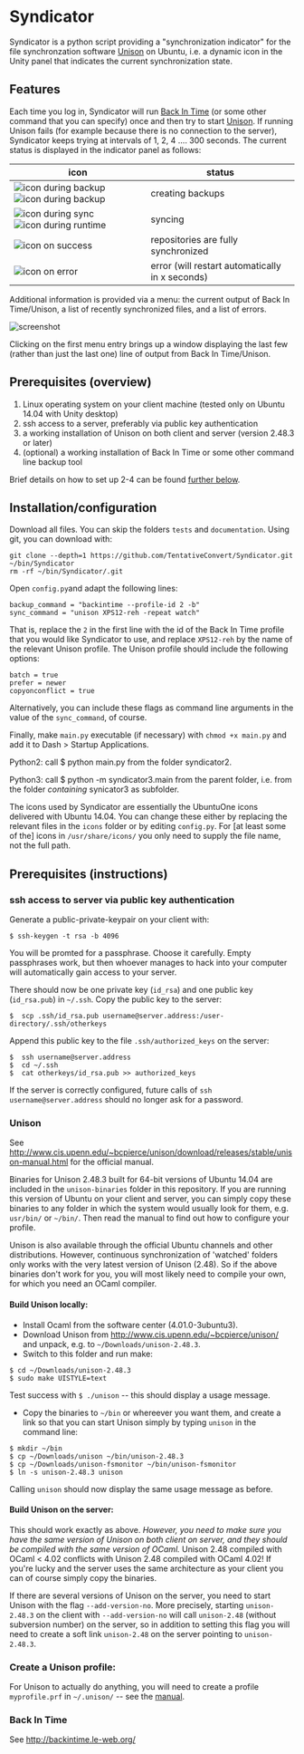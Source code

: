 # Syndicator
Syndicator is a python script providing a "synchronization indicator" for the file synchronzation software [Unison](http://www.cis.upenn.edu/~bcpierce/unison/download/releases/stable/unison-manual.html) on Ubuntu, i.e. a dynamic icon in the Unity panel that indicates the current synchronization state.

## Features
Each time you log in, Syndicator will run [Back In Time](http://backintime.le-web.org/) (or some other command that you can specify) once and then try to start [Unison](http://www.cis.upenn.edu/~bcpierce/unison/download/releases/stable/unison-manual.html).  If running Unison fails (for example because there is no connection to the server), Syndicator keeps trying at intervals of 1, 2, 4 .... 300 seconds.  The current status is displayed in the indicator panel as follows:

icon | status
-----|--------
![icon during backup](https://rawgithub.com/TentativeConvert/Syndicator/master/icons/backup1.svg)  ![icon during backup](https://rawgithub.com/TentativeConvert/Syndicator/master/icons/backup2.svg) | creating backups
![icon during sync](https://rawgithub.com/TentativeConvert/Syndicator/master/icons/sync1.svg)  ![icon during runtime](https://rawgithub.com/TentativeConvert/Syndicator/master/icons/sync2.svg) | syncing
![icon on success](https://rawgithub.com/TentativeConvert/Syndicator/master/icons/sync-good.svg) | repositories are fully synchronized
![icon on error](https://rawgithub.com/TentativeConvert/Syndicator/master/icons/sync-error.svg) | error (will restart automatically in x seconds)

Additional information is provided via a menu: the current output of Back In Time/Unison, a list of recently synchronized files, and a list of errors.  

![screenshot](documentation/screenshot.png)

Clicking on the first menu entry brings up a window displaying the last few (rather than just the last one) line of output from Back In Time/Unison.

## Prerequisites (overview)
1.  Linux operating system on your client machine (tested only on Ubuntu 14.04 with Unity desktop)
2.  ssh access to a server, preferably via public key authentication
3.  a working installation of Unison on both client and server (version 2.48.3 or later)
4.  (optional) a working installation of Back In Time or some other command line backup tool

Brief details on how to set up 2-4 can be found [further below](#prerequisites-instructions).

## Installation/configuration

Download all files.  You can skip the folders `tests` and `documentation`.  Using git, you can download with:
```
git clone --depth=1 https://github.com/TentativeConvert/Syndicator.git ~/bin/Syndicator
rm -rf ~/bin/Syndicator/.git
```
Open `config.py`and adapt the following lines:
```
backup_command = "backintime --profile-id 2 -b"
sync_command = "unison XPS12-reh -repeat watch"
```
That is, replace the `2` in the first line with the id of the Back In Time profile that you would like Syndicator to use, and replace `XPS12-reh` by the name of the relevant Unison profile.  The Unison profile should include the following options:
```
batch = true
prefer = newer
copyonconflict = true
```
Alternatively, you can include these flags as command line arguments in the value of the `sync_command`, of course. 

Finally, make `main.py` executable (if necessary) with `chmod +x main.py` and add it to Dash > Startup Applications.

Python2: call
$ python main.py
from the folder syndicator2.

Python3: call
$  python -m syndicator3.main
from the parent folder, i.e. from the folder *containing* synicator3 as subfolder.

The icons used by Syndicator are essentially the UbuntuOne icons delivered with Ubuntu 14.04.  You can change these either by replacing the relevant files in the `icons` folder or by editing `config.py`.  For [at least some of the] icons in `/usr/share/icons/` you only need to supply the file name, not the full path.  

## Prerequisites (instructions)
### ssh access to server via public key authentication
Generate a public-private-keypair on your client with:
```
$ ssh-keygen -t rsa -b 4096
```
You will be promted for a passphrase.  Choose it carefully.  Empty passphrases work, but then whoever manages to hack into your computer will automatically gain access to your server.

There should now be one private key (`id_rsa`) and one public key (`id_rsa.pub`) in `~/.ssh`.
Copy the public key to the server:
```
$  scp .ssh/id_rsa.pub username@server.address:/user-directory/.ssh/otherkeys
```
Append this public key to the file `.ssh/authorized_keys` on the server:
```
$  ssh username@server.address
$  cd ~/.ssh
$  cat otherkeys/id_rsa.pub >> authorized_keys
```
If the server is correctly configured, future calls of `ssh username@server.address` should no longer ask for a password.  

### Unison
See http://www.cis.upenn.edu/~bcpierce/unison/download/releases/stable/unison-manual.html
for the official manual.  

Binaries for Unison 2.48.3 built for 64-bit versions of  Ubuntu 14.04  are included in the `unison-binaries` folder in this repository.  If you are running this version of Ubuntu on your client and server, you can simply copy these binaries to any folder in which the system would usually look for them, e.g. `usr/bin/` or `~/bin/`.  Then read the manual to find out how to configure your profile.

Unison is also available through the official Ubuntu channels and other distributions.  However, continuous synchronization of 'watched' folders only works with the very latest version of Unison (2.48).  So if the above binaries don't work for you,  you will most likely need to compile your own, for which you need an OCaml compiler.  

#### Build Unison locally:
- Install Ocaml from the software center (4.01.0-3ubuntu3).
- Download Unison from http://www.cis.upenn.edu/~bcpierce/unison/ and unpack, e.g. to `~/Downloads/unison-2.48.3`.
- Switch to this folder and run make:
``` 
$ cd ~/Downloads/unison-2.48.3
$ sudo make UISTYLE=text
```
  Test success with `$ ./unison` -- this should display a usage message.  
- Copy the binaries to `~/bin` or whereever you want them, and create a link so that you can start Unison simply by typing `unison` in the command line:
```
$ mkdir ~/bin
$ cp ~/Downloads/unison ~/bin/unison-2.48.3
$ cp ~/Downloads/unison-fsmonitor ~/bin/unison-fsmonitor
$ ln -s unison-2.48.3 unison
```
Calling `unison` should now display the same usage message as before.  

#### Build Unison on the server:    
This should work exactly as above.  *However, you need to make sure you have the same version of Unison on both client on server, and they should be compiled with the same version of OCaml.*  Unison 2.48 compiled with OCaml < 4.02 conflicts with Unison 2.48 compiled with OCaml 4.02!  If you're lucky and the server uses the same architecture as your client you can of course simply copy the binaries. 

If there are several versions of Unison on the server, you need to start Unison with the flag `--add-version-no`.  More precisely, starting `unison-2.48.3` on the client with `--add-version-no` will call `unison-2.48` (without subversion number) on the server, so in addition to setting this flag you will need to create a soft link `unison-2.48` on the server pointing to `unison-2.48.3`.

### Create a Unison profile:
For Unison to actually do anything, you will need to create a profile `myprofile.prf` in `~/.unison/` -- see the [manual](http://www.cis.upenn.edu/~bcpierce/unison/download/releases/stable/unison-manual.html).

### Back In Time
See http://backintime.le-web.org/
